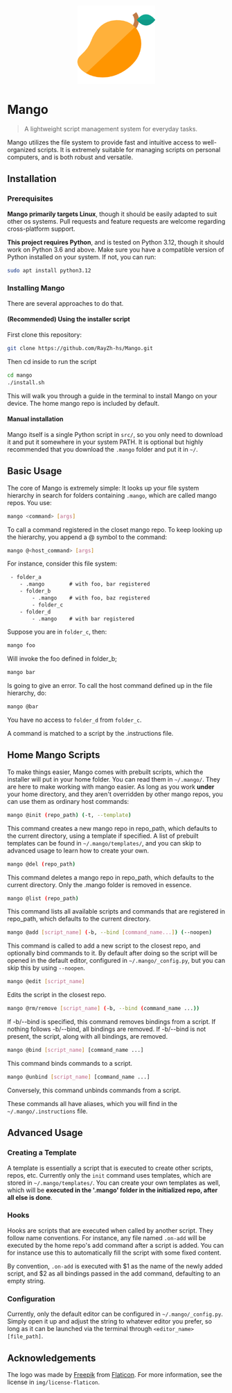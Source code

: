 <div align="center">
  <img src="./img/mango-logo.png" alt="mango-logo" width="180">
</div>

# Mango

> A lightweight script management system for everyday tasks.

Mango utilizes the file system to provide fast and intuitive access to well-organized scripts. It is extremely suitable for managing scripts on personal computers, and is both robust and versatile.

## Installation

### Prerequisites

**Mango primarily targets Linux**, though it should be easily adapted to suit other os systems. Pull requests and feature requests are welcome regarding cross-platform support.

**This project requires Python**, and is tested on Python 3.12, though it should work on Python 3.6 and above. Make sure you have a compatible version of Python installed on your system. If not, you can run:

```bash
sudo apt install python3.12
```

### Installing Mango

There are several approaches to do that.

#### (Recommended) Using the installer script

First clone this repository:

```bash
git clone https://github.com/RayZh-hs/Mango.git
```

Then cd inside to run the script

```bash
cd mango
./install.sh
```

This will walk you through a guide in the terminal to install Mango on your device. The home mango repo is included by default.

#### Manual installation

Mango itself is a single Python script in `src/`, so you only need to download it and put it somewhere in your system PATH. It is optional but highly recommended that you download the `.mango` folder and put it in `~/`.

## Basic Usage

The core of Mango is extremely simple: It looks up your file system hierarchy in search for folders containing `.mango`, which are called mango repos. You use:
```bash
mango <command> [args]
```
To call a command registered in the closet mango repo. To keep looking up the hierarchy, you append a @ symbol to the command:
```bash
mango @<host_command> [args]
```

For instance, consider this file system:
```text
 - folder_a
    - .mango        # with foo, bar registered
    - folder_b
        - .mango    # with foo, baz registered
        - folder_c
    - folder_d
        - .mango    # with bar registered
```

Suppose you are in `folder_c`, then:
```bash
mango foo
```
Will invoke the foo defined in folder_b;
```bash
mango bar
```
Is going to give an error. To call the host command defined up in the file hierarchy, do:
```bash
mango @bar
```
You have no access to `folder_d` from `folder_c`.

A command is matched to a script by the .instructions file.

## Home Mango Scripts

To make things easier, Mango comes with prebuilt scripts, which the installer will put in your home folder. You can read them in `~/.mango/`. They are here to make working with mango easier. As long as you work **under** your home directory, and they aren't overridden by other mango repos, you can use them as ordinary host commands:

```bash
mango @init (repo_path) (-t, --template)
```

This command creates a new mango repo in repo_path, which defaults to the current directory, using a template if specified. A list of prebuilt templates can be found in `~/.mango/templates/`, and you can skip to advanced usage to learn how to create your own.

```bash
mango @del (repo_path)
```

This command deletes a mango repo in repo_path, which defaults to the current directory. Only the .mango folder is removed in essence.

```bash
mango @list (repo_path)
```

This command lists all available scripts and commands that are registered in repo_path, which defaults to the current directory.

```bash
mango @add [script_name] (-b, --bind [command_name...]) (--noopen)
```

This command is called to add a new script to the closest repo, and optionally bind commands to it. By default after doing so the script will be opened in the default editor, configured in `~/.mango/_config.py`, but you can skip this by using `--noopen`.

```bash
mango @edit [script_name]
```

Edits the script in the closest repo.

```bash
mango @rm/remove [script_name] (-b, --bind (command_name ...))
```

If -b/--bind is specified, this command removes bindings from a script. If nothing follows -b/--bind, all bindings are removed. If -b/--bind is not present, the script, along with all bindings, are removed.

```bash
mango @bind [script_name] [command_name ...]
```

This command binds commands to a script.

```bash
mango @unbind [script_name] [command_name ...]
```

Conversely, this command unbinds commands from a script.

These commands all have aliases, which you will find in the `~/.mango/.instructions` file.

## Advanced Usage

### Creating a Template

A template is essentially a script that is executed to create other scripts, repos, etc. Currently only the `init` command uses templates, which are stored in `~/.mango/templates/`. You can create your own templates as well, which will be **executed in the '.mango' folder in the initialized repo, after all else is done**.

### Hooks

Hooks are scripts that are executed when called by another script. They follow name conventions. For instance, any file named `.on-add` will be executed by the home repo's add command after a script is added. You can for instance use this to automatically fill the script with some fixed content.

By convention, `.on-add` is executed with $1 as the name of the newly added script, and $2 as all bindings passed in the add command, defaulting to an empty string.

### Configuration

Currently, only the default editor can be configured in `~/.mango/_config.py`. Simply open it up and adjust the string to whatever editor you prefer, so long as it can be launched via the terminal through `<editor_name> [file_path]`.

## Acknowledgements

The logo was made by [Freepik](https://www.freepik.com) from [Flaticon](https://www.flaticon.com). For more information, see the license in `img/license-flaticon`.